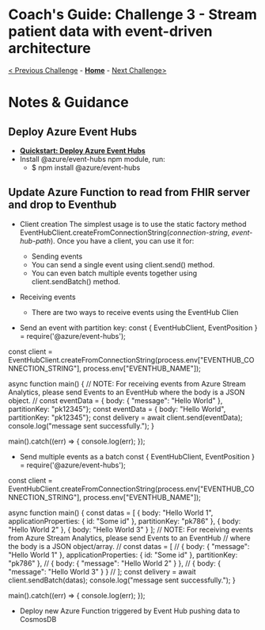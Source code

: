 # Coach's Guide: Challenge 3 - Stream patient data with event-driven architecture

[< Previous Challenge](./Solution02.md) - **[Home](./readme.md)** - [Next Challenge>](./Solution04.md)

# Notes & Guidance

## Deploy Azure Event Hubs
- **[Quickstart: Deploy Azure Event Hubs](https://github.com/Azure/azure-quickstart-templates/tree/master/201-event-hubs-create-event-hub-and-consumer-group/)**
- Install @azure/event-hubs npm module, run:
    - $ npm install @azure/event-hubs


## Update Azure Function to read from FHIR server and drop to Eventhub
- Client creation
The simplest usage is to use the static factory method EventHubClient.createFromConnectionString(_connection-string_, _event-hub-path_). Once you have a client, you can use it for:
    - Sending events
    - You can send a single event using client.send() method.
    - You can even batch multiple events together using client.sendBatch() method.

- Receiving events
    - There are two ways to receive events using the EventHub Clien

- Send an event with partition key:
const { EventHubClient, EventPosition } = require('@azure/event-hubs');

const client = EventHubClient.createFromConnectionString(process.env["EVENTHUB_CONNECTION_STRING"], process.env["EVENTHUB_NAME"]);

async function main() {
  // NOTE: For receiving events from Azure Stream Analytics, please send Events to an EventHub where the body is a JSON object.
  // const eventData = { body: { "message": "Hello World" }, partitionKey: "pk12345"};
  const eventData = { body: "Hello World", partitionKey: "pk12345"};
  const delivery = await client.send(eventData);
  console.log("message sent successfully.");
}

main().catch((err) => {
  console.log(err);
});

- Send multiple events as a batch
const { EventHubClient, EventPosition } = require('@azure/event-hubs');

const client = EventHubClient.createFromConnectionString(process.env["EVENTHUB_CONNECTION_STRING"], process.env["EVENTHUB_NAME"]);

async function main() {
  const datas = [
    { body: "Hello World 1", applicationProperties: { id: "Some id" }, partitionKey: "pk786" },
    { body: "Hello World 2" },
    { body: "Hello World 3" }
  ];
  // NOTE: For receiving events from Azure Stream Analytics, please send Events to an EventHub
  // where the body is a JSON object/array.
  // const datas = [
  //   { body: { "message": "Hello World 1" }, applicationProperties: { id: "Some id" }, partitionKey: "pk786" },
  //   { body: { "message": "Hello World 2" } },
  //   { body: { "message": "Hello World 3" } }
  // ];
  const delivery = await client.sendBatch(datas);
  console.log("message sent successfully.");
}

main().catch((err) => {
  console.log(err);
});


- Deploy new Azure Function triggered by Event Hub pushing data to CosmosDB
